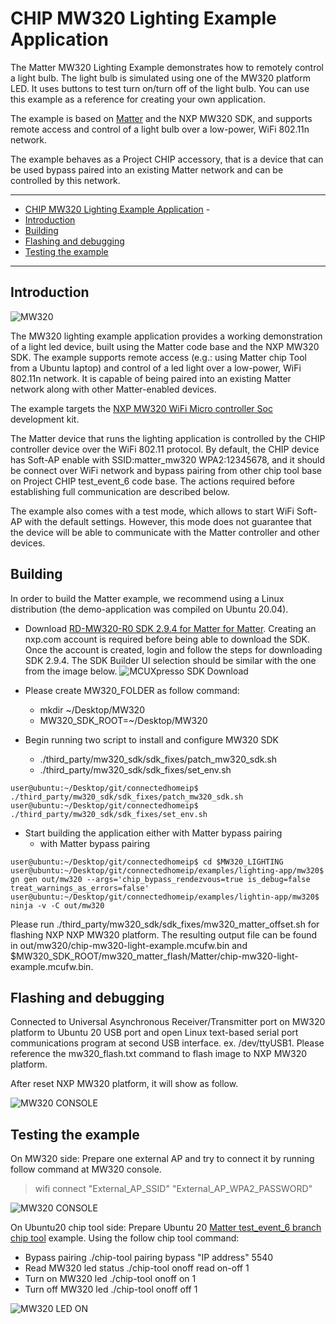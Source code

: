 # CHIP MW320 Lighting Example Application

The Matter MW320 Lighting Example demonstrates how to remotely control a light bulb. 
The light bulb is simulated using one of the MW320 platform LED. 
It uses buttons to test turn on/turn off of the light bulb. You can use
this example as a reference for creating your own application.

The example is based on
[Matter](https://github.com/project-chip/connectedhomeip) and the NXP MW320
SDK, and supports remote access and control of a light bulb over a low-power,
WiFi 802.11n network.

The example behaves as a Project CHIP accessory, that is a device that can be
used bypass paired into an existing Matter network and can be controlled by this
network.

<hr>

-   [CHIP MW320 Lighting Example Application](#chip-mw320-lighting-example-application) -
-   [Introduction](#introduction)
-   [Building](#building)
-   [Flashing and debugging](#flashdebug)
-   [Testing the example](#testing-the-example)

<hr>

<a name="intro"></a>

## Introduction

![MW320](../../platform/mw320/doc/images/mw320.jpg)

The MW320 lighting example application provides a working demonstration of a
light led device, built using the Matter code base and the NXP MW320
SDK. The example supports remote access (e.g.: using Matter chip Tool from a Ubuntu
laptop) and control of a led light over a low-power, WiFi 802.11n network. It
is capable of being paired into an existing Matter network along with
other Matter-enabled devices.

The example targets the
[NXP MW320 WiFi Micro controller Soc](https://www.nxp.com/products/wireless/wi-fi-plus-bluetooth/88mw32x-802-11n-wi-fi-microcontroller-soc:88MW32X)
development kit.

The Matter device that runs the lighting application is controlled by the CHIP
controller device over the WiFi 802.11 protocol. By default, the CHIP device has
Soft-AP enable with SSID:matter_mw320 WPA2:12345678, and it should be connect over WiFi
network and bypass pairing from other chip tool base on Project CHIP test_event_6 code base. 
The actions required before establishing full communication are described below.

The example also comes with a test mode, which allows to start WiFi Soft-AP with the
default settings. However, this mode does not guarantee
that the device will be able to communicate with the Matter controller and other
devices.

<a name="building"></a>

## Building

In order to build the Matter example, we recommend using a Linux
distribution (the demo-application was compiled on Ubuntu 20.04). 
-   Download [RD-MW320-R0 SDK 2.9.4 for Matter for Matter](https://mcuxpresso.nxp.com/).
    Creating an nxp.com account is required before being able to download the
    SDK. Once the account is created, login and follow the steps for downloading
    SDK 2.9.4. The SDK Builder UI selection should be similar with
    the one from the image below.
    ![MCUXpresso SDK Download](../../platform/mw320/doc/images/mcux-sdk-download.jpg)

-   Please create MW320_FOLDER as follow command:
    -   mkdir ~/Desktop/MW320
    -   MW320_SDK_ROOT=~/Desktop/MW320

-   Begin running two script to install and configure MW320 SDK
    -   ./third_party/mw320_sdk/sdk_fixes/patch_mw320_sdk.sh
    -   ./third_party/mw320_sdk/sdk_fixes/set_env.sh

```
user@ubuntu:~/Desktop/git/connectedhomeip$ ./third_party/mw320_sdk/sdk_fixes/patch_mw320_sdk.sh
user@ubuntu:~/Desktop/git/connectedhomeip$ ./third_party/mw320_sdk/sdk_fixes/set_env.sh
```

-   Start building the application either with Matter bypass pairing
    -   with Matter bypass pairing

```
user@ubuntu:~/Desktop/git/connectedhomeip$ cd $MW320_LIGHTING
user@ubuntu:~/Desktop/git/connectedhomeip/examples/lighting-app/mw320$ gn gen out/mw320 --args='chip_bypass_rendezvous=true is_debug=false treat_warnings_as_errors=false'
user@ubuntu:~/Desktop/git/connectedhomeip/examples/lightin-app/mw320$ ninja -v -C out/mw320
```
Please run ./third_party/mw320_sdk/sdk_fixes/mw320_matter_offset.sh for flashing NXP NXP MW320 platform.
The resulting output file can be found in out/mw320/chip-mw320-light-example.mcufw.bin and $MW320_SDK_ROOT/mw320_matter_flash/Matter/chip-mw320-light-example.mcufw.bin.

<a name="flashdebug"></a>

## Flashing and debugging

Connected to Universal Asynchronous Receiver/Transmitter port on MW320 platform to Ubuntu 20 USB port and open Linux text-based serial port communications program at second USB interface. ex. /dev/ttyUSB1.
Please reference the mw320_flash.txt command to flash image to NXP MW320 platform.

After reset NXP MW320 platform, it will show as follow.

![MW320 CONSOLE](../../platform/mw320/doc/images/mw320_console.jpg)

## Testing the example

On MW320 side:
Prepare one external AP and try to connect it by running follow command at MW320 console.
> wifi connect "External_AP_SSID" "External_AP_WPA2_PASSWORD"

![MW320 CONSOLE](../../platform/mw320/doc/images/mw320_console.jpg)

On Ubuntu20 chip tool side:
Prepare Ubuntu 20 [Matter test_event_6 branch chip tool](https://github.com/project-chip/connectedhomeip/tree/test_event_6/examples/chip-tool) example.
Using the follow chip tool command:
-   Bypass pairing
./chip-tool pairing bypass "IP address" 5540
-   Read MW320 led status
./chip-tool onoff read on-off 1
-   Turn on MW320 led
./chip-tool onoff on 1
-   Turn off MW320 led
./chip-tool onoff off 1

![MW320 LED ON](../../platform/mw320/doc/images/mw320_on.jpg)
